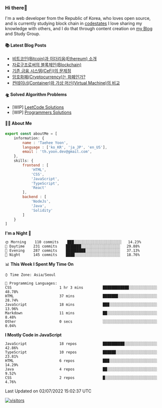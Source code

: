### Hi there👋
I'm a web developer from the Republic of Korea, who loves open source, and is currently studying block chain in [codestates](https://www.codestates.com/) 
I love sharing my knowledge with others, and I do that through content creation on [my Blog](https://velog.io/@thyoondev) and Study Group.

<!-- <a href="https://github.com/anuraghazra/github-readme-stats">
    <img align="center" src = "https://github-readme-stats.vercel.app/api?username=thyoondev&count_private=true&show_icons=true&include_all_commits=true&hide_border=true&hide_title=true">
</a> -->


#### 📚 Latest Blog Posts 

<!-- BLOG-POST-LIST:START -->
- [비트코인&lpar;Bitcoin&rpar;과 이더리움&lpar;Ethereum&rpar; 소개](https://velog.io/@thyoondev/%EB%B9%84%ED%8A%B8%EC%BD%94%EC%9D%B8Bitcoin%EA%B3%BC-%EC%9D%B4%EB%8D%94%EB%A6%AC%EC%9B%80Ethereum-%EC%86%8C%EA%B0%9C)
- [자료구조로써의 블록체인&lpar;Blockchain&rpar;](https://velog.io/@thyoondev/%EC%9E%90%EB%A3%8C%EA%B5%AC%EC%A1%B0%EB%A1%9C%EC%8D%A8%EC%9D%98-%EB%B8%94%EB%A1%9D%EC%B2%B4%EC%9D%B8Blockchain)
- [기존 금융 시스템&lpar;CeFi&rpar;의 문제점](https://velog.io/@thyoondev/%EA%B8%B0%EC%A1%B4-%EA%B8%88%EC%9C%B5-%EC%8B%9C%EC%8A%A4%ED%85%9CCeFi%EC%9D%98-%EB%AC%B8%EC%A0%9C%EC%A0%90)
- [암호화폐&lpar;Cryptocurrency&rpar;는 화폐인가?](https://velog.io/@thyoondev/%EC%95%94%ED%98%B8%ED%99%94%ED%8F%90Cryptocurrency%EB%8A%94-%ED%99%94%ED%8F%90%EC%9D%B8%EA%B0%80)
- [컨테이너&lpar;Container&rpar;와 가상 머신&lpar;Virtual Machine&rpar;의 비교](https://velog.io/@thyoondev/%EC%BB%A8%ED%85%8C%EC%9D%B4%EB%84%88Container%EC%99%80-%EA%B0%80%EC%83%81-%EB%A8%B8%EC%8B%A0Virtual-Machine%EC%9D%98-%EB%B9%84%EA%B5%90)
<!-- BLOG-POST-LIST:END -->

#### 🛸 Solved Algorithm Problems
- [WIP] [LeetCode Solutions](https://github.com/Google-wait/codingtest-study/tree/main/thyoondev)
- [WIP] [Programmers Solutions](https://github.com/guui-programmers/Programmers-Algorithm/tree/main/thyoondev)
#### 👨‍💻 About Me
```js
export const aboutMe = [
    information: {
        name : 'Taehee Yoon',
        language : ['ko_KR', 'ja_JP', 'en_US'],
        email : 'th.yoon.dev@gmail.com',
    },
    skills: {
        frontend : [
            'HTML',
            'CSS',
            'JavaScript',
            'TypeScript',
            'React'
        ],
        backend : [
            'NodeJs',
            'Java',
            'Solidity'
        ]
    }
]

```

<!--START_SECTION:waka-->
**I'm a Night 🦉** 

```text
🌞 Morning    110 commits    ███░░░░░░░░░░░░░░░░░░░░░░   14.23% 
🌆 Daytime    231 commits    ███████░░░░░░░░░░░░░░░░░░   29.88% 
🌃 Evening    287 commits    █████████░░░░░░░░░░░░░░░░   37.13% 
🌙 Night      145 commits    ████░░░░░░░░░░░░░░░░░░░░░   18.76%

```


📊 **This Week I Spent My Time On** 

```text
⌚︎ Time Zone: Asia/Seoul

💬 Programming Languages: 
CSS                      1 hr 3 mins         ████████████░░░░░░░░░░░░░   48.78% 
HTML                     37 mins             ███████░░░░░░░░░░░░░░░░░░   28.74% 
JavaScript               18 mins             ███░░░░░░░░░░░░░░░░░░░░░░   13.96% 
Markdown                 11 mins             ██░░░░░░░░░░░░░░░░░░░░░░░   8.48% 
Other                    0 secs              ░░░░░░░░░░░░░░░░░░░░░░░░░   0.04%

```

**I Mostly Code in JavaScript** 

```text
JavaScript               18 repos            ██████████░░░░░░░░░░░░░░░   42.86% 
TypeScript               10 repos            ██████░░░░░░░░░░░░░░░░░░░   23.81% 
HTML                     6 repos             ███░░░░░░░░░░░░░░░░░░░░░░   14.29% 
Java                     4 repos             ██░░░░░░░░░░░░░░░░░░░░░░░   9.52% 
CSS                      2 repos             █░░░░░░░░░░░░░░░░░░░░░░░░   4.76%

```



 Last Updated on 02/07/2022 15:02:37 UTC
<!--END_SECTION:waka-->

[![visitors](https://hits.seeyoufarm.com/api/count/incr/badge.svg?url=https%3A%2F%2Fgithub.com%2Fthyoondev%2Fthyoondev&count_bg=%230A54A2&title_bg=%23555555&icon=&icon_color=%23E7E7E7&title=hits&title=visitors&edge_flat=false)](https://hits.seeyoufarm.com)
